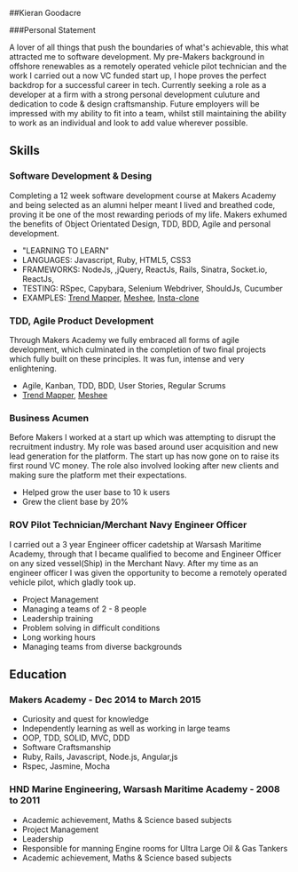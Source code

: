 ##Kieran Goodacre

###Personal Statement

A lover of all things that push the boundaries of what's achievable, this what attracted me to software development. My pre-Makers background in offshore renewables as a remotely operated vehicle pilot technician and the work I carried out a now VC funded start up, I hope proves the perfect backdrop for a successful career in tech. Currently seeking a role as a developer at a firm with a strong personal development culuture and dedication to code & design craftsmanship. Future employers will be impressed with my ability to fit into a team, whilst still maintaining the ability to work as an individual and look to add value wherever possible.

## Skills

### Software Development & Desing

Completing a 12 week software development course at Makers Academy and being selected as an alumni helper meant I lived and breathed code, proving it be one of the most rewarding periods of my life. Makers exhumed the benefits of Object Orientated Design, TDD, BDD, Agile and personal development.

- "LEARNING TO LEARN"
- LANGUAGES: Javascript, Ruby, HTML5, CSS3
- FRAMEWORKS: NodeJs, ,jQuery, ReactJs, Rails, Sinatra, Socket.io, ReactJs, 
- TESTING: RSpec, Capybara, Selenium Webdriver, ShouldJs, Cucumber
- EXAMPLES: [Trend Mapper](https://github.com/kierangoodacre/TrendMapper), [Meshee](https://github.com/kierangoodacre/mesheeChat), [Insta-clone](https://github.com/kierangoodacre/instagram_clone)

### TDD, Agile Product Development

Through Makers Academy we fully embraced all forms of agile development, which culminated in the completion of two final projects which fully built on these principles. It was fun, intense and very enlightening.

- Agile, Kanban, TDD, BDD, User Stories, Regular Scrums
- [Trend Mapper](https://github.com/kierangoodacre/TrendMapper), [Meshee](https://github.com/kierangoodacre/mesheeChat)

### Business Acumen

Before Makers I worked at a start up which was attempting to disrupt the recruitment industry. My role was based around user acquisition and new lead generation for the platform. The start up has now gone on to raise its first round VC money. The role also involved looking after new clients and making sure the platform met their expectations.

- Helped grow the user base to 10 k users
- Grew the client base by 20%

### ROV Pilot Technician/Merchant Navy Engineer Officer

I carried out a 3 year Engineer officer cadetship at Warsash Maritime Academy, through that I became qualified to become and Engineer Officer on any sized vessel(Ship) in the Merchant Navy. After my time as an engineer officer I was given the opportunity to become a remotely operated vehicle pilot, which gladly took up.

- Project Management
- Managing a teams of 2 - 8 people
- Leadership training
- Problem solving in difficult conditions
- Long working hours
- Managing teams from diverse backgrounds

## Education

### Makers Academy - Dec 2014 to March 2015

- Curiosity and quest for knowledge
- Independently learning as well as working in large teams
- OOP, TDD, SOLID, MVC, DDD
- Software Craftsmanship
- Ruby, Rails, Javascript, Node.js, Angular,js
- Rspec, Jasmine, Mocha

### HND Marine Engineering, Warsash Maritime Academy - 2008 to 2011

- Academic achievement, Maths & Science based subjects
- Project Management
- Leadership
- Responsible for manning Engine rooms for Ultra Large Oil & Gas Tankers
- Academic achievement, Maths & Science based subjects
